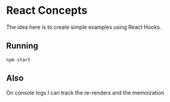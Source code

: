 # React Concepts
The idea here is to create simple examples using React Hooks. 

## Running
``` npm start ```

## Also
On console logs I can track the re-renders and the memoization 
